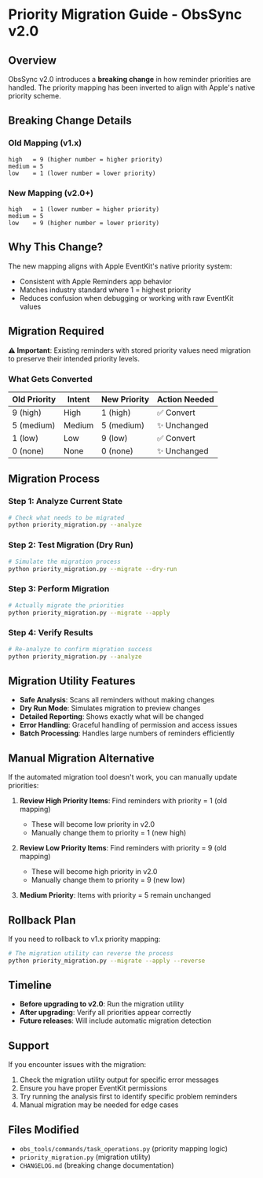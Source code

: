# Priority Migration Guide - ObsSync v2.0

## Overview

ObsSync v2.0 introduces a **breaking change** in how reminder priorities are handled. The priority mapping has been inverted to align with Apple's native priority scheme.

## Breaking Change Details

### Old Mapping (v1.x)
```
high   = 9 (higher number = higher priority)
medium = 5
low    = 1 (lower number = lower priority)
```

### New Mapping (v2.0+)
```
high   = 1 (lower number = higher priority)
medium = 5
low    = 9 (higher number = lower priority)
```

## Why This Change?

The new mapping aligns with Apple EventKit's native priority system:
- Consistent with Apple Reminders app behavior
- Matches industry standard where 1 = highest priority
- Reduces confusion when debugging or working with raw EventKit values

## Migration Required

**⚠️ Important**: Existing reminders with stored priority values need migration to preserve their intended priority levels.

### What Gets Converted

| Old Priority | Intent | New Priority | Action Needed |
|--------------|--------|--------------|---------------|
| 9 (high)     | High   | 1 (high)     | ✅ Convert    |
| 5 (medium)   | Medium | 5 (medium)   | ✨ Unchanged  |
| 1 (low)      | Low    | 9 (low)      | ✅ Convert    |
| 0 (none)     | None   | 0 (none)     | ✨ Unchanged  |

## Migration Process

### Step 1: Analyze Current State
```bash
# Check what needs to be migrated
python priority_migration.py --analyze
```

### Step 2: Test Migration (Dry Run)
```bash
# Simulate the migration process
python priority_migration.py --migrate --dry-run
```

### Step 3: Perform Migration
```bash
# Actually migrate the priorities
python priority_migration.py --migrate --apply
```

### Step 4: Verify Results
```bash
# Re-analyze to confirm migration success
python priority_migration.py --analyze
```

## Migration Utility Features

- **Safe Analysis**: Scans all reminders without making changes
- **Dry Run Mode**: Simulates migration to preview changes
- **Detailed Reporting**: Shows exactly what will be changed
- **Error Handling**: Graceful handling of permission and access issues
- **Batch Processing**: Handles large numbers of reminders efficiently

## Manual Migration Alternative

If the automated migration tool doesn't work, you can manually update priorities:

1. **Review High Priority Items**: Find reminders with priority = 1 (old mapping)
   - These will become low priority in v2.0
   - Manually change them to priority = 1 (new high)

2. **Review Low Priority Items**: Find reminders with priority = 9 (old mapping)
   - These will become high priority in v2.0
   - Manually change them to priority = 9 (new low)

3. **Medium Priority**: Items with priority = 5 remain unchanged

## Rollback Plan

If you need to rollback to v1.x priority mapping:

```bash
# The migration utility can reverse the process
python priority_migration.py --migrate --apply --reverse
```

## Timeline

- **Before upgrading to v2.0**: Run the migration utility
- **After upgrading**: Verify all priorities appear correctly
- **Future releases**: Will include automatic migration detection

## Support

If you encounter issues with the migration:

1. Check the migration utility output for specific error messages
2. Ensure you have proper EventKit permissions
3. Try running the analysis first to identify specific problem reminders
4. Manual migration may be needed for edge cases

## Files Modified

- `obs_tools/commands/task_operations.py` (priority mapping logic)
- `priority_migration.py` (migration utility)
- `CHANGELOG.md` (breaking change documentation)